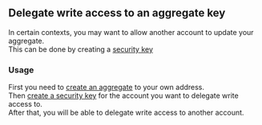 ## Delegate write access to an aggregate key

In certain contexts, you may want to allow another account to update your aggregate. </br>
This can be done by creating a [security key](./security_key.md)

### Usage

First you need to [create an aggregate](./create_aggregate.md) to your own address. </br>
Then [create a security key](./security_key.md) for the account you want to delegate write access to. </br>
After that, you will be able to delegate write access to another account.

